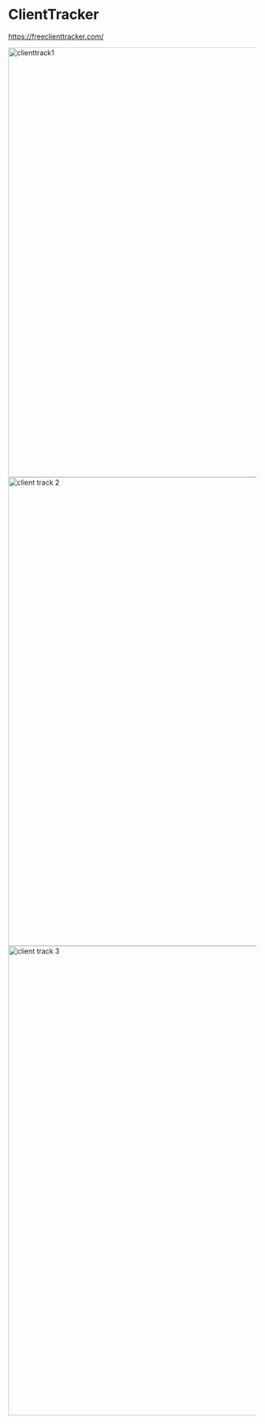 # ClientTracker
https://freeclienttracker.com/

<img width="871" alt="clienttrack1" src="https://github.com/user-attachments/assets/57019f96-6d0f-4030-ae3a-51debc27b82c" />
<img width="950" alt="client track 2" src="https://github.com/user-attachments/assets/9168b789-b49d-44cd-a3bf-bac3ce566672" />
<img width="952" alt="client track 3" src="https://github.com/user-attachments/assets/fd630014-9cc5-46c7-98f5-7303252413e1" />
